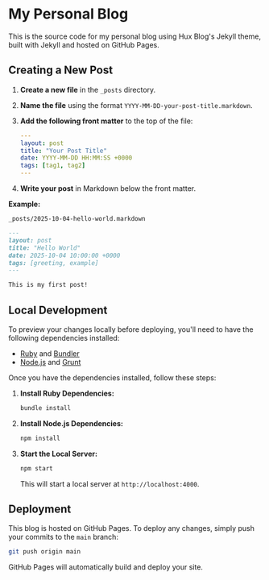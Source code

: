 # My Personal Blog

This is the source code for my personal blog using Hux Blog's Jekyll theme, built with Jekyll and hosted on GitHub Pages.

## Creating a New Post

1.  **Create a new file** in the `_posts` directory.
2.  **Name the file** using the format `YYYY-MM-DD-your-post-title.markdown`.
3.  **Add the following front matter** to the top of the file:

    ```yaml
    ---
    layout: post
    title: "Your Post Title"
    date: YYYY-MM-DD HH:MM:SS +0000
    tags: [tag1, tag2]
    ---
    ```

4.  **Write your post** in Markdown below the front matter.

**Example:**

`_posts/2025-10-04-hello-world.markdown`

```markdown
---
layout: post
title: "Hello World"
date: 2025-10-04 10:00:00 +0000
tags: [greeting, example]
---

This is my first post!
```

## Local Development

To preview your changes locally before deploying, you'll need to have the following dependencies installed:

*   [Ruby](https://www.ruby-lang.org/en/) and [Bundler](https://bundler.io/)
*   [Node.js](https://nodejs.org/) and [Grunt](https://gruntjs.com/)

Once you have the dependencies installed, follow these steps:

1.  **Install Ruby Dependencies:**
    ```bash
    bundle install
    ```

2.  **Install Node.js Dependencies:**
    ```bash
    npm install
    ```

3.  **Start the Local Server:**
    ```bash
    npm start
    ```
    This will start a local server at `http://localhost:4000`.

## Deployment

This blog is hosted on GitHub Pages. To deploy any changes, simply push your commits to the `main` branch:

```bash
git push origin main
```

GitHub Pages will automatically build and deploy your site.
